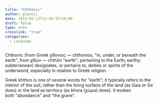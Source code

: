 ```yaml
---
title: "Chthonic"
author: glennji
date: 2019-05-13T13:49:37+10:00
draft: false
type: note
crosslink: "true"
categories:
  - Language
---
```

Chthonic (from Greek χθόνιος — chthonios, "in, under, or beneath the earth", from χθών — chthōn "earth"; pertaining to the Earth; earthy; subterranean) designates, or pertains to, deities or spirits of the underworld, especially in relation to Greek religion.

Greek khthon is one of several words for "earth"; it typically refers to the interior of the soil, rather than the living surface of the land (as Gaia or Ge does) or the land as territory (as khora (χώρα) does). It evokes both "abundance" and "the grave".
